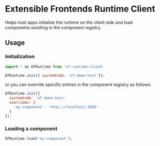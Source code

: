 # Extensible Frontends Runtime Client

Helps host apps initialize the runtime on the client side and load components exisiting in the component registry.

## Usage

### Initialization

```js
import * as EFRuntime from 'ef-runtime-client'

EFRuntime.init({ systemCode: 'ef-demo-host'});
```

or you can override specific entries in the component registry as follows:

```js
EFRuntime.init({
  systemCode: 'ef-demo-host'
  overrides: {
    'my-component': 'http://localhost:3000'
  }
});
```

### Loading a component

```js
EFRuntime.load('my-component');
```
